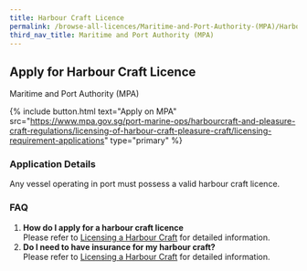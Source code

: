 ```yaml
---
title: Harbour Craft Licence
permalink: /browse-all-licences/Maritime-and-Port-Authority-(MPA)/Harbour-Craft-Licence
third_nav_title: Maritime and Port Authority (MPA)
---
```


## Apply for Harbour Craft Licence

Maritime and Port Authority (MPA)

{% include button.html text="Apply on MPA" src="https://www.mpa.gov.sg/port-marine-ops/harbourcraft-and-pleasure-craft-regulations/licensing-of-harbour-craft-pleasure-craft/licensing-requirement-applications" type="primary" %}

<H3>Application Details</H3>

<p>Any vessel operating in port must possess a valid harbour craft licence.</p> 
<h3>FAQ</h3> 
<ol> 
<li><strong>How do I apply for a harbour craft licence</strong><br>Please refer to <a href="https://www.mpa.gov.sg/port-marine-ops/harbourcraft-and-pleasure-craft-regulations/licensing-of-harbour-craft-pleasure-craft/licensing-requirement-applications" target="_blank" rel="noopener">Licensing a Harbour Craft</a> for detailed information.</li> 
<li><strong>Do I need to have insurance for my harbour craft?<br></strong>Please refer to <a href="https://www.mpa.gov.sg/port-marine-ops/harbourcraft-and-pleasure-craft-regulations/licensing-of-harbour-craft-pleasure-craft/licensing-requirement-applications" target="_blank" rel="noopener">Licensing a Harbour Craft</a> for detailed information.</li> 
</ol>

